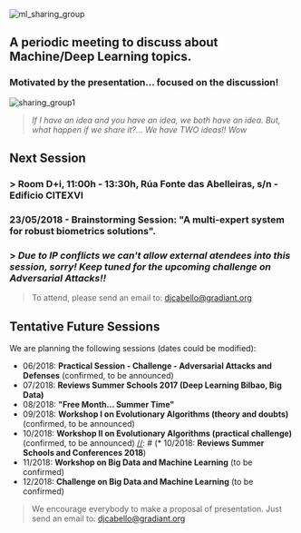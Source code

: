 ![ml_sharing_group](https://user-images.githubusercontent.com/30496090/37024691-ddf45440-2129-11e8-96f6-eca21a083b0e.png)

## A periodic meeting to discuss about Machine/Deep Learning topics. 
### Motivated by the presentation... focused on the discussion!
![sharing_group1](https://user-images.githubusercontent.com/30496090/31537549-e4db5ada-b002-11e7-9385-3dc08004c3e0.jpg)
> *If I have an idea and you have an idea, we both have an idea. But, what happen if we share it?... 
> We have TWO ideas!! Wow*

## Next Session
### > Room D+i, 11:00h - 13:30h, Rúa Fonte das Abelleiras, s/n - Edificio CITEXVI
### 23/05/2018 - Brainstorming Session: "A multi-expert system for robust biometrics solutions". 
### > *Due to IP conflicts we can't allow external atendees into this session, sorry! Keep tuned for the upcoming challenge on Adversarial Attacks!!*

[//]: # (> In this workshop we will talk about how to generate adversarial examples that drastically fool deep learning architectures. We will also review the most recent techniques to reduce its influence.)
[//]: # (**By David de la Iglesia)

> To attend, please send an email to: 
> djcabello@gradiant.org


## Tentative Future Sessions
We are planning the following sessions (dates could be modified):

* 06/2018: **Practical Session - Challenge - Adversarial Attacks and Defenses** (confirmed, to be announced) 
* 07/2018: **Reviews Summer Schools 2017 (Deep Learning Bilbao, Big Data)**
* 08/2018: **"Free Month... Summer Time"**
* 09/2018: **Workshop I on Evolutionary Algorithms (theory and doubts)** (confirmed, to be announced)
* 10/2018: **Workshop II on Evolutionary Algorithms (practical challenge)** (confirmed, to be announced)
[//]: # (* 10/2018: **Reviews Summer Schools and Conferences 2018**)
* 11/2018: **Workshop on Big Data and Machine Learning** (to be confirmed)
* 12/2018: **Challenge on Big Data and Machine Learning** (to be confirmed)

> We encourage everybody to make a proposal of presentation. 
> Just send an email to: djcabello@gradiant.org
